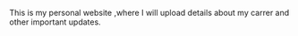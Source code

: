 This is my personal website ,where I will upload details about my carrer and other important updates.
